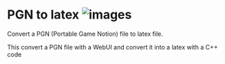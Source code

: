 # PGN to latex ![images](https://icons8.com/icon/F9pZpgROXdv3/chess-pawn)


Convert a PGN (Portable Game Notion) file to latex file.

This convert a PGN file with a WebUI and convert it into a latex with a C++ code  
